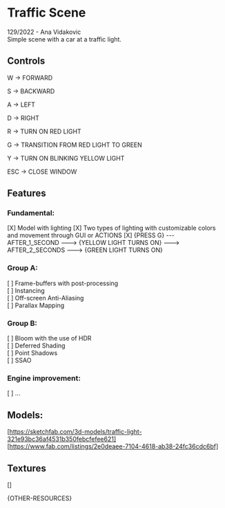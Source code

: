 # Traffic Scene

129/2022 - Ana Vidakovic  
Simple scene with a car at a traffic light.

## Controls

W -> FORWARD

S -> BACKWARD

A -> LEFT

D -> RIGHT

R -> TURN ON RED LIGHT

G -> TRANSITION FROM RED LIGHT TO GREEN

Y -> TURN ON BLINKING YELLOW LIGHT

ESC -> CLOSE WINDOW

## Features

### Fundamental:

[X] Model with lighting
[X] Two types of lighting with customizable colors and movement through GUI or ACTIONS
[X] {PRESS G} --- AFTER_1_SECOND ---> {YELLOW LIGHT TURNS ON} ---> AFTER_2_SECONDS ---> {GREEN LIGHT TURNS ON}

### Group A:

[ ] Frame-buffers with post-processing   
[ ] Instancing  
[ ] Off-screen Anti-Aliasing  
[ ] Parallax Mapping

### Group B:

[ ] Bloom with the use of HDR  
[ ] Deferred Shading  
[ ] Point Shadows  
[ ] SSAO

### Engine improvement:

[ ] ...

## Models:

[https://sketchfab.com/3d-models/traffic-light-321e93bc36af4531b350febcfefee621]   
[https://www.fab.com/listings/2e0deaee-7104-4618-ab38-24fc36cdc6bf]

## Textures

[]

{OTHER-RESOURCES}
